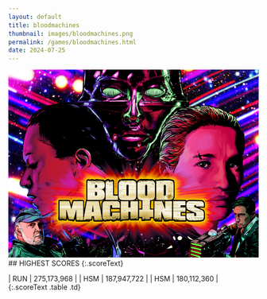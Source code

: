 ```yaml
---
layout: default
title: bloodmachines
thumbnail: images/bloodmachines.png
permalink: /games/bloodmachines.html
date: 2024-07-25
---
```


<img src="../images/bloodmachines.png" class="gameThumbnail img-fluid mx-auto align-middle">
## HIGHEST SCORES
{:.scoreText}

| RUN | 275,173,968 | 
| HSM | 187,947,722 | 
| HSM | 180,112,360 | 
{:.scoreText .table .td}
